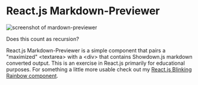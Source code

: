 # React.js Markdown-Previewer

![screenshot of mardown-previewer](http://i.imgur.com/Nuv3o3l.png)

Does this count as recursion?

React.js Markdown-Previewer is a simple component that pairs a "maximized" &lt;textarea> with a &lt;div> that contains Showdown.js markdown converted output. This is an exercise in React.js primarily for educational purposes. For something a little more usable check out my [React.js Blinking Rainbow component](https://github.com/sandals/React-Blinking-Rainbows).
